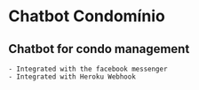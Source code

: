 # Chatbot Condomínio

## Chatbot for condo management

    - Integrated with the facebook messenger
    - Integrated with Heroku Webhook
